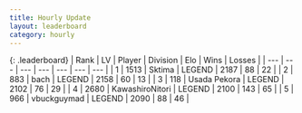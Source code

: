 ```yaml
---
title: Hourly Update
layout: leaderboard
category: hourly
---
```


{: .leaderboard}
| Rank | LV | Player | Division | Elo | Wins | Losses |
| --- | --- | --- | --- | --- | --- | --- |
| <span data-change="0">1</span> | 1513 | <span title="ID: 353063">Sktima</span> | LEGEND | <span data-change="0">2187</span> | <span data-change="0">88</span> | <span data-change="0">22</span> |
| <span data-change="0">2</span> | 883 | <span title="ID: 281795">bach</span> | LEGEND | <span data-change="0">2158</span> | <span data-change="0">60</span> | <span data-change="0">13</span> |
| <span data-change="0">3</span> | 118 | <span title="ID: 641994">Usada Pekora</span> | LEGEND | <span data-change="0">2102</span> | <span data-change="0">76</span> | <span data-change="0">29</span> |
| <span data-change="0">4</span> | 2680 | <span title="ID: 164871">KawashiroNitori</span> | LEGEND | <span data-change="6">2100</span> | <span data-change="1">143</span> | <span data-change="0">65</span> |
| <span data-change="0">5</span> | 966 | <span title="ID: 418052">vbuckguymad</span> | LEGEND | <span data-change="0">2090</span> | <span data-change="0">88</span> | <span data-change="0">46</span> |